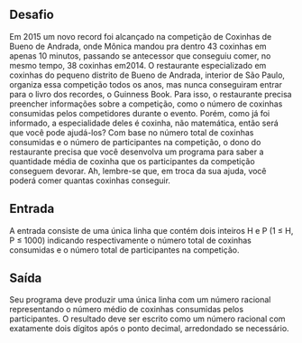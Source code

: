 ## Desafio

Em 2015 um novo record foi alcançado na competição de Coxinhas de Bueno de
Andrada, onde Mônica mandou pra dentro 43 coxinhas em apenas 10 minutos,
passando se antecessor que conseguiu comer, no mesmo tempo, 38 coxinhas em2014.
O restaurante especializado em coxinhas do pequeno distrito de Bueno de Andrada,
interior de São Paulo, organiza essa competição todos os anos, mas nunca
conseguiram entrar para o livro dos recordes, o Guinness Book. Para isso, o
restaurante precisa preencher informações sobre a competição, como o número de
coxinhas consumidas pelos competidores durante o evento. 
Porém, como já foi informado, a especialidade deles é coxinha, não matemática,
então será que você pode ajudá-los? Com base no número total de coxinhas
consumidas e o número de participantes na competição, o dono do restaurante
precisa que você desenvolva um programa para saber a quantidade média de
coxinha que os participantes da competição conseguem devorar.
Ah, lembre-se que, em troca da sua ajuda, você poderá comer quantas coxinhas
conseguir.

## Entrada

A entrada consiste de uma única linha que contém dois inteiros H e P
(1 ≤ H, P ≤ 1000) indicando respectivamente o número total de coxinhas
consumidas e o número total de participantes na competição.

## Saída

Seu programa deve produzir uma única linha com um número racional representando
o número médio de coxinhas consumidas pelos participantes. O resultado deve ser
escrito como um número racional com exatamente dois dígitos após o ponto
decimal, arredondado se necessário. 
